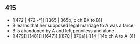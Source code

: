 ## 415
- [[472 | 472 -*]] [[365 | 365b, c ch BX to B]] 
- B learns that her supposed legal marriage to A was a farce
- B is abandoned by A and left penniless and alone
- [[479]] [[481]] [[647]] [[870 | 870a]] [[14 | 14b ch A to A-3]] 

